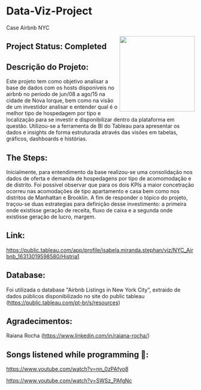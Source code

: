 # Data-Viz-Project
 Case Airbnb NYC
 
<img align="right" src="https://portuguessemmisterio.files.wordpress.com/2016/06/nova-york.jpg?w=336&h=223" alt="" width="201" height="201" />

## Project Status: Completed

## Descrição do Projeto: 
Este projeto tem como objetivo analisar a base de dados com os hosts disponíveis no airbnb no período de jun/08 a ago/15 na cidade de Nova Iorque, bem como na visão de um investidor analisar e entender qual é o melhor tipo de hospedagem por tipo e localização para se investir e disponibilizar dentro da plataforma em questão. Utilizou-se a ferramenta de BI do Tableau para apresentar os dados e insights de forma estruturada através das visões em tabelas, gráficos, dashboards e histórias. 
## The Steps: 
Inicialmente, para entendimento da base realizou-se uma consolidação nos dados de oferta e demanda de hospedagens por tipo de acomomodação e de distrito. Foi possível observar que para os dois KPIs a maior concetração ocorreu nas acomodações de tipo apartamento e casa bem como nos distritos de Manhattan e Brooklin. A fim de responder o tópico do projeto, traçou-se duas estrategias para definição desse investimento: a primeira onde existisse geração de receita, fluxo de caixa e a segunda onde existisse geração de lucro, margem.

## Link: 
https://public.tableau.com/app/profile/isabela.miranda.stephan/viz/NYC_Airbnb_16313019598580/Histria1

## Database: 
Foi utilizada o database "Airbnb Listings in New York City", extraido de dados públicos disponibilizado no site do public tableau (https://public.tableau.com/pt-br/s/resources)

## Agradecimentos:
Raiana Rocha (https://www.linkedin.com/in/raiana-rocha/)

## Songs listened while programming 🎼: 
https://www.youtube.com/watch?v=nn_0zPAfyo8

https://www.youtube.com/watch?v=SWSz_PAfgNc

